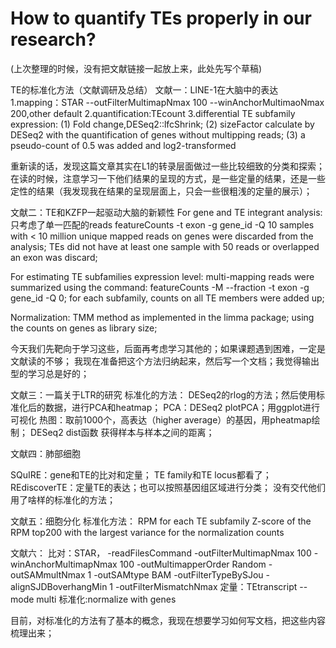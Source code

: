 # How to quantify TEs properly in our research?

(上次整理的时候，没有把文献链接一起放上来，此处先写个草稿)

TE的标准化方法（文献调研及总结）
文献一：LINE-1在大脑中的表达
1.mapping：STAR --outFilterMultimapNmax 100 --winAnchorMultimaoNmax 200,other default
2.quantification:TEcount 
3.differential TE subfamily expression: 
 (1) Fold change,DESeq2::lfcShrink;
 (2) sizeFactor calculate by DESeq2 with the quantification of genes  without multipping reads;
 (3) a pseudo-count of 0.5 was added and log2-transformed
 
重新读的话，发现这篇文章其实在L1的转录层面做过一些比较细致的分类和探索；
在读的时候，注意学习一下他们结果的呈现的方式，是一些定量的结果，还是一些定性的结果（我发现我在结果的呈现层面上，只会一些很粗浅的定量的展示）；

文献二：TE和KZFP一起驱动大脑的新颖性
 For gene and TE integrant analysis:只考虑了单一匹配的reads
   featureCounts -t exon -g gene_id -Q 10
   samples with < 10 million unique mapped reads on genes were discarded from the analysis;
   TEs did not have at least one sample with 50 reads or overlapped an exon was discard;
 
 For estimating TE subfamilies expression level:
   multi-mapping reads were summarized using the command:
   featureCounts -M --fraction -t exon -g gene_id -Q 0; for each subfamily, counts on all TE members were added up;
 
 Normalization:
 	TMM method as implemented in the limma package;
 	using the counts on genes as library size;
 
 今天我们先靶向于学习这些，后面再考虑学习其他的；如果课题遇到困难，一定是文献读的不够；
 我现在准备把这个方法归纳起来，然后写一个文档；我觉得输出型的学习总是好的；
 
 文献三：一篇关于LTR的研究
 标准化的方法：
  DESeq2的rlog的方法；然后使用标准化后的数据，进行PCA和heatmap；
 PCA：DESeq2 plotPCA；用ggplot进行可视化
 热图：取前1000个，高表达（higher average）的基因，用pheatmap绘制；
 DESeq2 dist函数 获得样本与样本之间的距离；
 
 文献四：肺部细胞
 
 SQuIRE：gene和TE的比对和定量；
 TE family和TE locus都看了；
 REdiscoverTE：定量TE的表达；也可以按照基因组区域进行分类；
 没有交代他们用了啥样的标准化的方法；
 
 文献五：细胞分化
 标准化方法：
 RPM for each TE subfamily
 Z-score of the RPM 
 top200 with the largest variance for the normalization counts
 
 文献六：
 比对：STAR，
 -readFilesCommand -outFilterMultimapNmax 100 -winAnchorMultimapNmax 100 -outMultimapperOrder Random -outSAMmultNmax 1 -outSAMtype BAM -outFilterTypeBySJou -alignSJDBoverhangMin 1 -outFilterMismatchNmax
 定量：TEtranscript
 --mode multi
 标准化:normalize with genes
 
目前，对标准化的方法有了基本的概念，我现在想要学习如何写文档，把这些内容梳理出来；

 
 
 
 
 
 
 
  
 
 

